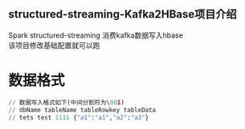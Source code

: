 ## structured-streaming-Kafka2HBase项目介绍  
Spark structured-streaming 消费kafka数据写入hbase<br />
该项目修改基础配置就可以跑<br />

# 数据格式

```python
// 数据写入格式如下(中间分割符为\001)
// dbName tableName tableRowkey tableData
// tets test 1111 {"a1":"a1","a2":"a3"}
```
